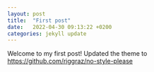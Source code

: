 ```yaml
---
layout: post
title:  "First post"
date:   2022-04-30 09:13:22 +0200
categories: jekyll update
---
```


Welcome to my first post! Updated the theme to https://github.com/riggraz/no-style-please